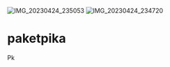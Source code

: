 ![IMG_20230424_235053](https://user-images.githubusercontent.com/130748953/234063689-f4088ecd-87ac-42c5-bdad-2c0d3dec2328.jpg)
![IMG_20230424_234720](https://user-images.githubusercontent.com/130748953/234062990-e21ae877-e769-4cac-b8c9-414865c9f209.jpg)
# paketpika
Pk

